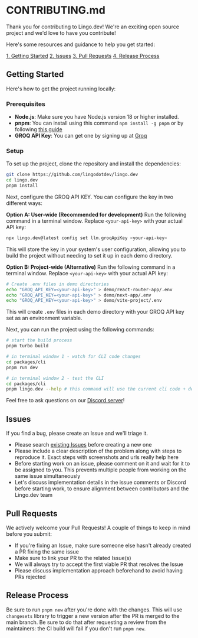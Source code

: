 # CONTRIBUTING.md

Thank you for contributing to Lingo.dev! We're an exciting open source project and we'd love to have you contribute!

Here's some resources and guidance to help you get started:

[1. Getting Started](#getting-started)
[2. Issues](#issues)
[3. Pull Requests](#pull-requests)
[4. Release Process](#release-process)

## Getting Started

Here's how to get the project running locally:

### Prerequisites

- **Node.js**: Make sure you have Node.js version 18 or higher installed.
- **pnpm**: You can install using this command `npm install -g pnpm` or by following [this guide](https://pnpm.io/installation)
- **GROQ API Key**: You can get one by signing up at [Groq](https://console.groq.com/)

### Setup

To set up the project, clone the repository and install the dependencies:

```bash
git clone https://github.com/lingodotdev/lingo.dev
cd lingo.dev
pnpm install
```

Next, configure the GROQ API KEY. You can configure the key in two different ways:

**Option A: User-wide (Recommended for development)**
Run the following command in a terminal window. Replace `<your-api-key>` with your actual API key:

```bash
npx lingo.dev@latest config set llm.groqApiKey <your-api-key>
```

This will store the key in your system's user configuration, allowing you to build the project without needing to set it up in each demo directory.

**Option B: Project-wide (Alternative)**
Run the following command in a terminal window. Replace `<your-api-key>` with your actual API key:

```bash
# Create .env files in demo directories
echo "GROQ_API_KEY=<your-api-key>" > demo/react-router-app/.env
echo "GROQ_API_KEY=<your-api-key>" > demo/next-app/.env
echo "GROQ_API_KEY=<your-api-key>" > demo/vite-project/.env
```

This will create `.env` files in each demo directory with your GROQ API key set as an environment variable.

Next, you can run the project using the following commands:

```bash
# start the build process
pnpm turbo build

# in terminal window 1 - watch for CLI code changes
cd packages/cli
pnpm run dev

# in terminal window 2 - test the CLI
cd packages/cli
pnpm lingo.dev --help # this command will use the current cli code + demo config from ./package/i18n.json
```

Feel free to ask questions on our [Discord server](https://lingo.dev/go/discord)!

## Issues

If you find a bug, please create an Issue and we'll triage it.

- Please search [existing Issues](https://github.com/lingodotdev/lingo.dev/issues) before creating a new one
- Please include a clear description of the problem along with steps to reproduce it. Exact steps with screenshots and urls really help here
- Before starting work on an issue, please comment on it and wait for it to be assigned to you. This prevents multiple people from working on the same issue simultaneously
- Let's discuss implementation details in the issue comments or Discord before starting work, to ensure alignment between contributors and the Lingo.dev team

## Pull Requests

We actively welcome your Pull Requests! A couple of things to keep in mind before you submit:

- If you're fixing an Issue, make sure someone else hasn't already created a PR fixing the same issue
- Make sure to link your PR to the related Issue(s)
- We will always try to accept the first viable PR that resolves the Issue
- Please discuss implementation approach beforehand to avoid having PRs rejected

## Release Process

Be sure to run `pnpm new` after you're done with the changes. This will use `changesets` library to trigger a new version after the PR is merged to the main branch. Be sure to do that after requesting a review from the maintainers: the CI build will fail if you don't run `pnpm new`.

